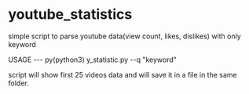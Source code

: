 # youtube_statistics


simple script to parse youtube data(view count, likes, dislikes) with only keyword

USAGE --- py(python3) y_statistic.py --q "keyword"

script will show first 25 videos data and will save it in a file in the same folder.

